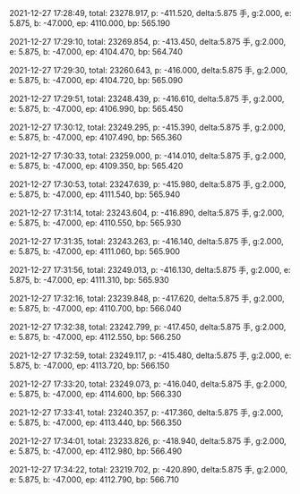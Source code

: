2021-12-27 17:28:49, total: 23278.917, p: -411.520, delta:5.875 手, g:2.000, e: 5.875, b: -47.000, ep: 4110.000, bp: 565.190

2021-12-27 17:29:10, total: 23269.854, p: -413.450, delta:5.875 手, g:2.000, e: 5.875, b: -47.000, ep: 4104.470, bp: 564.740

2021-12-27 17:29:30, total: 23260.643, p: -416.000, delta:5.875 手, g:2.000, e: 5.875, b: -47.000, ep: 4104.720, bp: 565.090

2021-12-27 17:29:51, total: 23248.439, p: -416.610, delta:5.875 手, g:2.000, e: 5.875, b: -47.000, ep: 4106.990, bp: 565.450

2021-12-27 17:30:12, total: 23249.295, p: -415.390, delta:5.875 手, g:2.000, e: 5.875, b: -47.000, ep: 4107.490, bp: 565.360

2021-12-27 17:30:33, total: 23259.000, p: -414.010, delta:5.875 手, g:2.000, e: 5.875, b: -47.000, ep: 4109.350, bp: 565.420

2021-12-27 17:30:53, total: 23247.639, p: -415.980, delta:5.875 手, g:2.000, e: 5.875, b: -47.000, ep: 4111.540, bp: 565.940

2021-12-27 17:31:14, total: 23243.604, p: -416.890, delta:5.875 手, g:2.000, e: 5.875, b: -47.000, ep: 4110.550, bp: 565.930

2021-12-27 17:31:35, total: 23243.263, p: -416.140, delta:5.875 手, g:2.000, e: 5.875, b: -47.000, ep: 4111.060, bp: 565.900

2021-12-27 17:31:56, total: 23249.013, p: -416.130, delta:5.875 手, g:2.000, e: 5.875, b: -47.000, ep: 4111.310, bp: 565.930

2021-12-27 17:32:16, total: 23239.848, p: -417.620, delta:5.875 手, g:2.000, e: 5.875, b: -47.000, ep: 4110.700, bp: 566.040

2021-12-27 17:32:38, total: 23242.799, p: -417.450, delta:5.875 手, g:2.000, e: 5.875, b: -47.000, ep: 4112.550, bp: 566.250

2021-12-27 17:32:59, total: 23249.117, p: -415.480, delta:5.875 手, g:2.000, e: 5.875, b: -47.000, ep: 4113.720, bp: 566.150

2021-12-27 17:33:20, total: 23249.073, p: -416.040, delta:5.875 手, g:2.000, e: 5.875, b: -47.000, ep: 4114.600, bp: 566.330

2021-12-27 17:33:41, total: 23240.357, p: -417.360, delta:5.875 手, g:2.000, e: 5.875, b: -47.000, ep: 4113.440, bp: 566.350

2021-12-27 17:34:01, total: 23233.826, p: -418.940, delta:5.875 手, g:2.000, e: 5.875, b: -47.000, ep: 4112.980, bp: 566.490

2021-12-27 17:34:22, total: 23219.702, p: -420.890, delta:5.875 手, g:2.000, e: 5.875, b: -47.000, ep: 4112.790, bp: 566.710